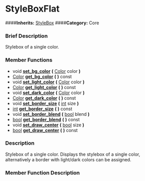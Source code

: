 #  StyleBoxFlat  
####**Inherits:** [StyleBox](class_stylebox)
####**Category:** Core

###  Brief Description  
Stylebox of a single color.

###  Member Functions 
  * void  **[set&#95;bg&#95;color](#set_bg_color)**  **(** [Color](class_color) color  **)**
  * [Color](class_color)  **[get&#95;bg&#95;color](#get_bg_color)**  **(** **)** const
  * void  **[set&#95;light&#95;color](#set_light_color)**  **(** [Color](class_color) color  **)**
  * [Color](class_color)  **[get&#95;light&#95;color](#get_light_color)**  **(** **)** const
  * void  **[set&#95;dark&#95;color](#set_dark_color)**  **(** [Color](class_color) color  **)**
  * [Color](class_color)  **[get&#95;dark&#95;color](#get_dark_color)**  **(** **)** const
  * void  **[set&#95;border&#95;size](#set_border_size)**  **(** [int](class_int) size  **)**
  * [int](class_int)  **[get&#95;border&#95;size](#get_border_size)**  **(** **)** const
  * void  **[set&#95;border&#95;blend](#set_border_blend)**  **(** [bool](class_bool) blend  **)**
  * [bool](class_bool)  **[get&#95;border&#95;blend](#get_border_blend)**  **(** **)** const
  * void  **[set&#95;draw&#95;center](#set_draw_center)**  **(** [bool](class_bool) size  **)**
  * [bool](class_bool)  **[get&#95;draw&#95;center](#get_draw_center)**  **(** **)** const

###  Description  
Stylebox of a single color. Displays the stylebox of a single color, alternatively a border with light/dark colors can be assigned.

###  Member Function Description  
